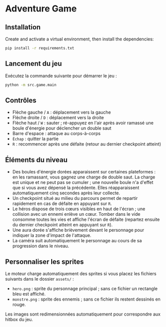 # Adventure Game

## Installation

Create and activate a virtual environment, then install the dependencies:

```bash
pip install -r requirements.txt
```

## Lancement du jeu

Exécutez la commande suivante pour démarrer le jeu :

```bash
python -m src.game.main
```

## Contrôles

- Flèche gauche / `A` : déplacement vers la gauche
- Flèche droite / `D` : déplacement vers la droite
- Flèche haut / `W` : sauter ; ré-appuyez en l'air après avoir ramassé une boule d'énergie pour déclencher un double saut
- Barre d'espace : attaque au corps-à-corps
- `Échap` : quitter la partie
- `R` : recommencer après une défaite (retour au dernier checkpoint atteint)

## Éléments du niveau

- Des boules d'énergie dorées apparaissent sur certaines plateformes : en les ramassant, vous gagnez une charge de double saut. La charge est unique et ne peut pas se cumuler ; une nouvelle boule n'a d'effet que si vous avez dépensé la précédente. Elles réapparaissent automatiquement cinq secondes après leur collecte.
- Un checkpoint situé au milieu du parcours permet de repartir rapidement en cas de défaite en appuyant sur `R`.
- Le héros dispose de trois cœurs visibles en haut de l'écran ; une collision avec un ennemi enlève un cœur. Tomber dans le vide consomme toutes les vies et affiche l'écran de défaite (repartez ensuite du dernier checkpoint atteint en appuyant sur `R`).
- Une aura dorée s'affiche brièvement devant le personnage pour indiquer la zone d'impact de l'attaque.
- La caméra suit automatiquement le personnage au cours de sa progression dans le niveau.

## Personnaliser les sprites

Le moteur charge automatiquement des sprites si vous placez les fichiers suivants dans le dossier `assets/` :

- `hero.png` : sprite du personnage principal ; sans ce fichier un rectangle bleu est affiché.
- `monstre.png` : sprite des ennemis ; sans ce fichier ils restent dessinés en rouge.

Les images sont redimensionnées automatiquement pour correspondre aux hitbox du jeu.
